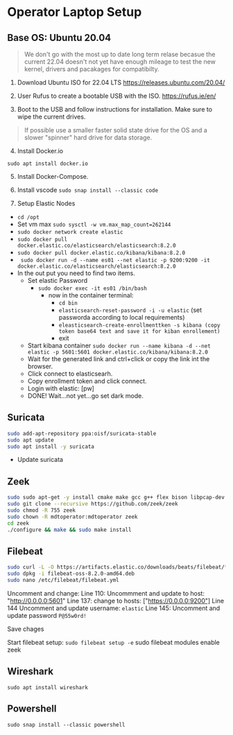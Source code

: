 # Operator Laptop Setup

## Base OS: Ubuntu 20.04

> We don't go with the most up to date long term relase becasue the current 22.04 doesn't not yet have enough mileage to test the new kernel, drivers and pacakages for compatibilty.

1. Download Ubuntu ISO for 22.04 LTS
https://releases.ubuntu.com/20.04/

2. User Rufus to create a bootable USB with the ISO.
https://rufus.ie/en/

3. Boot to the USB and follow instructions for installation. Make sure to wipe the current drives.
> If possible use a smaller faster solid state drive for the OS and a slower "spinner" hard drive for data storage.

4. Install Docker.io
```
sudo apt install docker.io
```
5. Install Docker-Compose.

6. Install vscode
`sudo snap install --classic code`

7. Setup Elastic Nodes
  - `cd /opt`
  -  Set vm max `sudo sysctl -w vm.max_map_count=262144`
  - `sudo docker network create elastic`
  - `sudo docker pull docker.elastic.co/elasticsearch/elasticsearch:8.2.0`
  - `sudo docker pull docker.elastic.co/kibana/kibana:8.2.0`
  - ` sudo docker run -d --name es01 --net elastic -p 9200:9200 -it docker.elastic.co/elasticsearch/elasticsearch:8.2.0`
  - In the out put you need to find two items.
    - Set elastic Password
      - `sudo docker exec -it es01 /bin/bash`
         - now in the container terminal:
           - `cd bin`
           - `elasticsearch-reset-password -i -u elastic` (set passworda according to local requirements)            
            - `eleasticsearch-create-enrollmenttken -s kibana (copy token base64 text and save it for kiban enrollement)`
            - exit
    - Start kibana container
    `sudo docker run --name kibana -d --net elastic -p 5601:5601 docker.elastic.co/kibana/kibana:8.2.0`
    - Wait for the generated link and ctrl+click or copy the link int the browser.
    - Click connect to elasticsearh.
    - Copy enrollment token and click connect.
    - Login with elastic: [pw]
    - DONE! Wait...not yet...go set dark mode.

## Suricata
```bash
sudo add-apt-repository ppa:oisf/suricata-stable
sudo apt update
sudo apt install -y suricata
```
- Update suricata
  

## Zeek
```bash
sudo sudo apt-get -y install cmake make gcc g++ flex bison libpcap-dev libssl-dev python3 python3-dev swig zlib1g-dev
sudo git clone --recursive https://github.com/zeek/zeek
sudo chmod -R 755 zeek
sudo chown -R mdtoperator:mdtoperator zeek
cd zeek
./configure && make && sudo make install
```

## Filebeat
```bash
sudo curl -L -O https://artifacts.elastic.co/downloads/beats/filebeat/filebeat-8.2.0-amd64.deb
sudo dpkg -i filebeat-oss-8.2.0-amd64.deb
sudo nano /etc/filebeat/filebeat.yml
```

Uncomment and change:
Line 110: Uncommment and update to host: "http://0.0.0.0:5601"
Line 137: change to hosts: ["https://0.0.0.0:9200"]
Line 144 Uncomment and update username: `elastic`
Line 145: Uncomment and update password `P@55w0rd!`
  
 Save chages
  
Start filebeat setup:
`sudo filebeat setup -e`
sudo filebeat modules enable zeek 

  
## Wireshark
```
sudo apt install wireshark
```

## Powershell
```
sudo snap install --classic powershell
```
